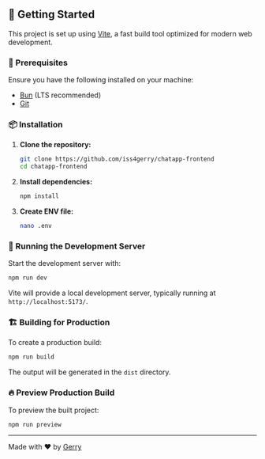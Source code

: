 ## 🚀 Getting Started

This project is set up using [Vite](https://vitejs.dev/), a fast build tool optimized for modern web development.

### 📌 Prerequisites

Ensure you have the following installed on your machine:

- [Bun](https://bun.sh/) (LTS recommended)
- [Git](https://git-scm.com/)

### 📦 Installation

1. **Clone the repository:**

   ```sh
   git clone https://github.com/iss4gerry/chatapp-frontend
   cd chatapp-frontend
   ```

2. **Install dependencies:**
   ```sh
   npm install
   ```
   
3. **Create ENV file:**
   ```sh
   nano .env
   ```

### 🎯 Running the Development Server

Start the development server with:

```sh
npm run dev
```

Vite will provide a local development server, typically running at `http://localhost:5173/`.

### 🏗️ Building for Production

To create a production build:

```sh
npm run build
```

The output will be generated in the `dist` directory.

### 🔥 Preview Production Build

To preview the built project:

```sh
npm run preview
```

---

Made with ❤️ by [Gerry](https://github.com/iss4gerry)
